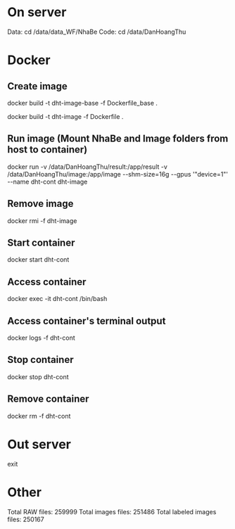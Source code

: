 # On server
Data: cd /data/data_WF/NhaBe
Code: cd /data/DanHoangThu

# Docker
## Create image
docker build -t dht-image-base -f Dockerfile_base .

docker build -t dht-image -f Dockerfile .
## Run image (Mount NhaBe and Image folders from host to container)
docker run -v /data/DanHoangThu/result:/app/result -v /data/DanHoangThu/image:/app/image --shm-size=16g --gpus '"device=1"' --name dht-cont dht-image
## Remove image
docker rmi -f dht-image

## Start container
docker start dht-cont
## Access container
docker exec -it dht-cont /bin/bash
## Access container's terminal output
docker logs -f dht-cont
## Stop container
docker stop dht-cont
## Remove container
docker rm -f dht-cont

# Out server
exit

# Other
Total RAW files: 259999
Total images files: 251486
Total labeled images files: 250167